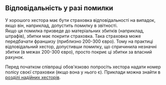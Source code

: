 ## Відповідальність у разі помилки

У хорошого хестора має бути страховка відповідальності на випадок, якщо він, наприклад, допустить помилку в звітності.  
Якщо ця помилка призведе до матеріальних збитків (наприклад, штрафів), збитки має покрити страховка. Така страховка може
передбачати франшизу (приблизно 200-300 євро). Тому на практиці відповідальний хестор, допустивши помилку, що спричинила
незначні збитки (в межах 200-300 євро), просто покриє ці збитки за власний рахунок.

Перед початком співпраці обов'язково попросіть хестора надати номер полісу своєї страховки (якщо вона у нього є).
Приклади можна знайти в [розділі надійних хесторів](#надійні-хестори).
